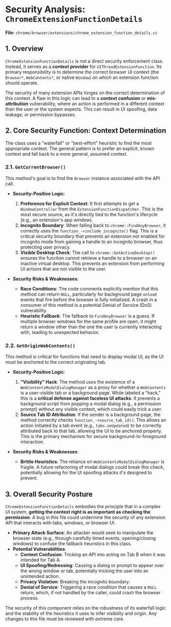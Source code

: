 # Security Analysis: `ChromeExtensionFunctionDetails`

**File:** `chrome/browser/extensions/chrome_extension_function_details.cc`

## 1. Overview

`ChromeExtensionFunctionDetails` is not a direct security enforcement class. Instead, it serves as a **context provider** for `UIThreadExtensionFunction`. Its primary responsibility is to determine the correct browser UI context (the `Browser*`, `WebContents*`, or native `Window`) on which an extension function should operate.

The security of many extension APIs hinges on the correct determination of this context. A flaw in this logic can lead to a **context confusion** or **mis-attribution** vulnerability, where an action is performed in a different context than the user or the system expects. This can result in UI spoofing, data leakage, or permission bypasses.

## 2. Core Security Function: Context Determination

The class uses a "waterfall" or "best-effort" heuristic to find the most appropriate context. The general pattern is to prefer an explicit, known context and fall back to a more general, assumed context.

### 2.1. `GetCurrentBrowser()`

This method's goal is to find the `Browser` instance associated with the API call.

*   **Security-Positive Logic**:
    1.  **Preference for Explicit Context**: It first attempts to get a `WindowController` from the `ExtensionFunctionDispatcher`. This is the most secure source, as it's directly tied to the function's lifecycle (e.g., an extension's app window).
    2.  **Incognito Boundary**: When falling back to `chrome::FindAnyBrowser`, it correctly uses the `function_->include_incognito()` flag. This is a critical security boundary that prevents an extension not enabled for incognito mode from gaining a handle to an incognito browser, thus protecting user privacy.
    3.  **Visible Desktop Check**: The call to `chrome::GetActiveDesktop()` ensures the function cannot retrieve a handle to a browser on an inactive virtual desktop. This prevents an extension from performing UI actions that are not visible to the user.

*   **Security Risks & Weaknesses**:
    *   **Race Conditions**: The code comments explicitly mention that this method can return `NULL`, particularly for background page `onload` events that fire before the browser is fully initialized. A crash in a consumer of this method is a potential Denial of Service (DoS) vulnerability.
    *   **Heuristic Fallback**: The fallback to `FindAnyBrowser` is a guess. If multiple browser windows for the same profile are open, it might return a window other than the one the user is currently interacting with, leading to unexpected behavior.

### 2.2. `GetOriginWebContents()`

This method is critical for functions that need to display modal UI, as the UI must be anchored to the correct originating tab.

*   **Security-Positive Logic**:
    1.  **"Visibility" Hack**: The method uses the existence of a `WebContentsModalDialogManager` as a proxy for whether a `WebContents` is a user-visible tab or a background page. While labeled a "hack," this is a **critical defense against faceless UI attacks**. It prevents a background script from popping a modal dialog (e.g., a permission prompt) without any visible context, which could easily trick a user.
    2.  **Source Tab ID Attribution**: If the sender is a background page, the method correctly checks `function_->source_tab_id()`. This allows an action initiated by a tab event (e.g., `tabs.onUpdated`) to be correctly attributed back to that tab, allowing the UI to be anchored properly. This is the primary mechanism for secure background-to-foreground interaction.

*   **Security Risks & Weaknesses**:
    *   **Brittle Heuristics**: The reliance on `WebContentsModalDialogManager` is fragile. A future refactoring of modal dialogs could break this check, potentially allowing for the UI spoofing attacks it's designed to prevent.

## 3. Overall Security Posture

`ChromeExtensionFunctionDetails` embodies the principle that in a complex UI system, **getting the context right is as important as checking the permission**. A bug in this file could undermine the security of any extension API that interacts with tabs, windows, or browser UI.

*   **Primary Attack Surface**: An attacker would seek to manipulate the browser state (e.g., through carefully timed events, opening/closing windows) to confuse the fallback heuristics in this class.
*   **Potential Vulnerabilities**:
    *   **Context Confusion**: Tricking an API into acting on Tab B when it was intended for Tab A.
    *   **UI Spoofing/Redressing**: Causing a dialog or prompt to appear over the wrong window or tab, potentially tricking the user into an unintended action.
    *   **Privacy Violation**: Breaking the incognito boundary.
    *   **Denial of Service**: Triggering a race condition that causes a `NULL` return, which, if not handled by the caller, could crash the browser process.

The security of this component relies on the robustness of its waterfall logic and the stability of the heuristics it uses to infer visibility and origin. Any changes to this file must be reviewed with extreme care.